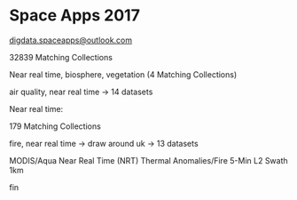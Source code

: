 # Space Apps 2017


digdata.spaceapps@outlook.com


32839 Matching Collections



Near real time, biosphere, vegetation (4 Matching Collections)




air quality, near real time -> 14 datasets




Near real time:

179 Matching Collections


fire, near real time -> draw around uk -> 13 datasets

MODIS/Aqua Near Real Time (NRT) Thermal Anomalies/Fire 5-Min L2 Swath 1km



fin